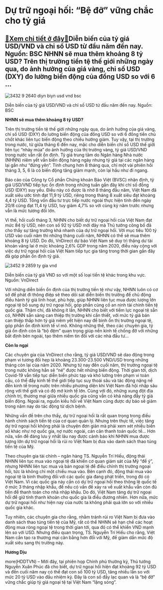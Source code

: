 Dự trữ ngoại hối: “Bệ đỡ” vững chắc cho tỷ giá
==============================================

[:gift:Xem chi tiết ở đây:gift:](https://hddtvn.com/du-tru-ngoai-hoi-be-do-vung-chac-cho-ty-gia/)Diễn biến của tỷ giá USD/VND và chỉ số USD từ đầu năm đến nay. Nguồn: BSC NHNN sẽ mua thêm khoảng 8 tỷ USD? Trên thị trường tiền tệ thế giới những ngày qua, do ảnh hưởng của giá vàng, chỉ số USD (DXY) đo lường biến động của đồng USD so với 6 …
---------------------------------------------------------------------------------------------------------------------------------------------------------------------------------------------------------------------------------------------------





![3432 9 2640 diyn biyn usd vnd bsc](https://haiquanonline.com.vn/stores/news_dataimages/anhntp/092020/16/16/in_article/3432_9-_2640_diYn_biYn_usd_vnd_BSC.jpg?rt=20200917133631 "undefined")


Diễn biến của tỷ giá USD/VND và chỉ số USD từ đầu năm đến nay. Nguồn: BSC



**NHNN sẽ mua thêm khoảng 8 tỷ USD?**


Trên thị trường tiền tệ thế giới những ngày qua, do ảnh hưởng của giá vàng, chỉ số USD (DXY) đo lường biến động của đồng USD so với 6 đồng tiền chủ chốt khác liên tục biến động theo chiều hướng giảm. Tuy vậy, tại thị trường trong nước, từ giữa tháng 6 đến nay, mặc cho diễn biến chỉ số USD thế giới liên tục “nhảy múa” do ảnh hưởng của thị trường vàng, tỷ giá USD/VND trong nước vẫn rất ổn định. Tỷ giá trung tâm do Ngân hàng Nhà nước (NHNN) niêm yết vẫn biến động hàng ngày nhưng tỷ giá tại các ngân hàng lại gần như “đứng yên”. Tính chung hơn 8 tháng qua, chỉ một vài phiên hồi tháng 3, 5, 6 là có biến động tăng giảm mạnh, còn lại hầu như đi ngang.


Báo cáo của Công ty Cổ phần Chứng khoán Bảo Việt (BVSC) nhận định, tỷ giá USD/VND tiếp tục ổn định trong những tuần gần đây khi chỉ số đồng USD (DXY) suy yếu. Điều này có được là nhờ 8 tháng đầu năm, Việt Nam đã xuất siêu ước tính đạt 11,9 tỷ USD, riêng trong tháng 8 xuất siêu đạt khoảng 4,4 tỷ USD. Tổng vốn đầu tư trực tiếp nước ngoài thực hiện tính đến ngày 20/8 cũng đạt 11,4 tỷ USD, tuy giảm 4,7% so với cùng kỳ năm trước nhưng vẫn là mức tương đối lớn.


Vì thế, hồi cuối tháng 3, NHNN cho biết dự trữ ngoại hối của Việt Nam đạt mức 84 tỷ USD, nên con số 92 tỷ USD mới đây mà Thủ tướng công bố đã cho thấy sự tăng trưởng khá nhanh của dự trữ ngoại hối. Với mục tiêu 100 tỷ USD vào cuối năm thì những tháng cuối năm, NHNN có thể sẽ mua thêm khoảng 8 tỷ USD. Do đó, VnDirect dự báo Việt Nam sẽ duy trì thặng dư tài khoản vãng lai ở mức khoảng 2,6% GDP trong năm 2020, điều này cộng với việc dự trữ ngoại hối của Việt Nam tiếp tục gia tăng trong thời gian gần đây đã góp phần ổn định tỷ giá.





![3452 9 2859 ty gia vnd](https://haiquanonline.com.vn/stores/news_dataimages/anhntp/092020/16/16/in_article/3452_9-_2859_tY_gia_VND.jpg?rt=20200917133631 "undefined")


Diễn biến của tỷ giá VND so với một số loại tiền tệ khác trong khu vực. Nguồn: VnDirect



Với những diễn biến ổn định của thị trường tiền tệ như vậy, NHNN luôn có cơ sở để phát đi thông điệp sẽ theo dõi sát diễn biến thị trường để chủ động điều hành tỷ giá linh hoạt, phù hợp, giúp NHNN liên tục mua được lượng lớn ngoại tệ bổ sung dự trữ ngoại hối, góp phần củng cố an ninh tài chính tiền tệ quốc gia. Thậm chí, đã không ít lần, NHNN cho biết với tiềm lực ngoại tệ sẵn có, NHNN sẵn sàng can thiệp thị trường khi cần thiết, với mức tỷ giá bán can thiệp thấp hơn tỷ giá niêm yết hiện nay để bình ổn thị trường ngoại tệ, góp phần ổn định kinh tế vĩ mô. Không những thế, theo các chuyên gia, tỷ giá ổn định còn là “bộ đệm” quan trọng giúp nền kinh tế chống đỡ với những bất định bên ngoài, tạo thêm niềm tin đối với các nhà đầu tư…


**Còn lo ngại**


Các chuyên gia của VnDirect cho rằng, tỷ giá USD/VND sẽ dao động trong phạm vi tương đối hẹp là khoảng 23.300-23.500 VND/USD trong những tháng còn lại của năm 2020. Nhưng từ nay đến cuối năm, thị trường ngoại tệ trong nước không hẳn sẽ “né” được hết những biến động. Thời gian tới, dịch Covid-19 vẫn tiếp tục diễn biến phức tạp và khó lường trên phạm vi toàn cầu, có thể đẩy kinh tế thế giới tiếp tục suy thoái sâu và tác động nặng nề đến kinh tế trong nước trên nhiều phương diện khi Việt Nam đã hội nhập sâu rộng với thế giới và có độ mở kinh tế lớn. Cùng với đó, những xung đột địa chính trị, thương mại giữa nhiều quốc gia cũng vẫn có khả năng đẩy tỷ giá biến động. Ngoài ra, nguồn kiều hối về Việt Nam cũng được dự báo sẽ giảm trong năm nay do tác động từ dịch bệnh.


Những vấn đề trên cho thấy, dự trữ ngoại hối là rất quan trọng trong điều hành chính sách tiền tệ của cơ quan quản lý. Nhưng trên thực tế, việc tăng dự trữ ngoại hối không phải là chuyện đơn giản mà phải xem xét nhiều biến số khác như nợ quốc gia, nợ nước ngoài, cán cân thanh toán quốc tế… Hơn nữa, vấn đề đáng lưu ý nhất lâu nay được cảnh báo khi NHNN mua được lượng lớn dự trữ ngoại hối là rủi ro Việt Nam bị đưa vào danh sách thao túng tiền tệ của Mỹ.


Theo chuyên gia tài chính – ngân hàng TS. Nguyễn Trí Hiếu, động thái NHNN liên tục mua vào ngoại tệ đã khiến cơ quan giám sát của Mỹ “để ý”, nhưng NHNN liên tục mua và bán ngoại tệ để điều chỉnh thị trường ngoại hối, tức là không chỉ một chiều mua vào. Bên cạnh đó, động thái mua vào ngoại tệ là bình thường đối với các quốc gia đang phát triển, trong đó có Việt Nam. Vì các quốc gia này cần có dự trữ ngoại hối theo thông lệ quốc tế ở mức 3 tháng nhập khẩu, để nếu có vấn đề xảy ra về xuất khẩu vẫn còn đủ tiền để thanh toán cho nhà nhập khẩu. Do đó, Việt Nam tăng dự trữ ngoại hối để giữ tính thanh khoản cho quốc gia là điều đương nhiên. Hơn nữa, mức dự trữ ngoại hối như hiện nay của nước ta không phải quá lớn so với nhiều quốc gia khác.


Tuy nhiên, các chuyên gia cho rằng, nhằm tránh rủi ro Việt Nam bị đưa vào danh sách thao túng tiền tệ của Mỹ, rất có thể NHNN sẽ hạn chế các hoạt động mua ròng ngoại tệ trong thời gian tới, qua đó có thể khiến VND mạnh lên so với USD. Nhưng điều quan trọng, TS. Nguyễn Trí Hiếu cho rằng, Việt Nam cần tạo ra thương mại cân bằng hơn đối với Mỹ, để giảm dần mức độ xuất siêu sang thị trường này.




**Hương Dịu**



more(HDDTVN) – Mới đây, tại phiên họp Chính phủ thường kỳ, Thủ tướng Nguyễn Xuân Phúc đã cho biết, dự trữ ngoại hối hiện đạt khoảng 92 tỷ USD và đến cuối năm nay có thể đạt con số 100 tỷ USD, tăng nhiều lần so với mức 20 tỷ USD vào đầu nhiệm kỳ. Đây là con số đầy lạc quan và là “bệ đỡ” vững chắc giúp tỷ giá ngoại tệ tại Việt Nam “lặng sóng”.

